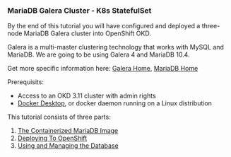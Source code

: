 ### MariaDB Galera Cluster - K8s StatefulSet

By the end of this tutorial you will have configured and deployed a three-node MariaDB Galera cluster into OpenShift OKD.

Galera is a multi-master clustering technology that works with MySQL and MariaDB.  We are going to be using Galera 4 and MariaDB 10.4.

Get more specific information here: [Galera Home](https://galeracluster.com), [MariaDB Home](https://mariadb.com)

Prerequisits:

* Access to an OKD 3.11 cluster with admin rights
* [Docker Desktop](https://www.docker.com/products/docker-desktop), or docker daemon running on a Linux distribution

This tutorial consists of three parts:

1. [The Containerized MariaDB Image](pages/ContainerBuild.md)
1. [Deploying To OpenShift](pages/OpenShiftDeploy.md)
1. [Using and Managing the Database](pages/UsingTheDatabase.md)
